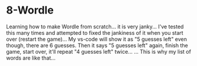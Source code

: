 # 8-Wordle
Learning how to make Wordle from scratch... it is very janky...
I've tested this many times and attempted to fixed the jankiness of it when you start over (restart the game)...
My vs-code will show it as "5 guesses left" even though, there are 6 guesses.
Then it says "5 guesses left" again, finish the game, start over, it'll repeat "4 guesses left" twice...
...
This is why my list of words are like that...
